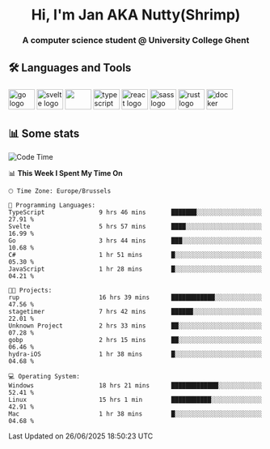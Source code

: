 <h1 align="center">Hi, I'm Jan AKA Nutty(Shrimp)</h1>
<h3 align="center">A computer science student @ University College Ghent</h3>

<h2 align="left">🛠️ Languages and Tools</h2>

###

<div align="left">
  <img src="https://cdn.jsdelivr.net/gh/devicons/devicon/icons/go/go-original.svg" height="40" width="52" alt="go logo"  />
  <img src="https://cdn.jsdelivr.net/gh/devicons/devicon@latest/icons/svelte/svelte-original.svg"  height="40" width="52" alt="svelte logo" />
  <img src="https://cdn.jsdelivr.net/gh/devicons/devicon@latest/icons/tailwindcss/tailwindcss-original.svg" height="40" width="52" />
  <img src="https://cdn.jsdelivr.net/gh/devicons/devicon/icons/typescript/typescript-original.svg" height="40" width="52" alt="typescript logo"  />
  <img src="https://cdn.jsdelivr.net/gh/devicons/devicon/icons/react/react-original.svg" height="40" width="52" alt="react logo"  />
  <img src="https://cdn.jsdelivr.net/gh/devicons/devicon/icons/sass/sass-original.svg" height="40" width="52" alt="sass logo"  />
  <img src="https://cdn.jsdelivr.net/gh/devicons/devicon@latest/icons/rust/rust-original.svg" height="40" width="52" alt="rust logo" />
  <img src="https://cdn.jsdelivr.net/gh/devicons/devicon/icons/docker/docker-original.svg" height="40" width="52" alt="docker logo"  />
</div>

<h2>📊 Some stats</h2>

<!--START_SECTION:waka-->
![Code Time](http://img.shields.io/badge/Code%20Time-6%2C147%20hrs%2049%20mins-blue)

📊 **This Week I Spent My Time On** 

```text
🕑︎ Time Zone: Europe/Brussels

💬 Programming Languages: 
TypeScript               9 hrs 46 mins       ███████░░░░░░░░░░░░░░░░░░   27.91 % 
Svelte                   5 hrs 57 mins       ████░░░░░░░░░░░░░░░░░░░░░   16.99 % 
Go                       3 hrs 44 mins       ███░░░░░░░░░░░░░░░░░░░░░░   10.68 % 
C#                       1 hr 51 mins        █░░░░░░░░░░░░░░░░░░░░░░░░   05.30 % 
JavaScript               1 hr 28 mins        █░░░░░░░░░░░░░░░░░░░░░░░░   04.21 % 

🐱‍💻 Projects: 
rup                      16 hrs 39 mins      ████████████░░░░░░░░░░░░░   47.56 % 
stagetimer               7 hrs 42 mins       ██████░░░░░░░░░░░░░░░░░░░   22.01 % 
Unknown Project          2 hrs 33 mins       ██░░░░░░░░░░░░░░░░░░░░░░░   07.28 % 
gobp                     2 hrs 15 mins       ██░░░░░░░░░░░░░░░░░░░░░░░   06.46 % 
hydra-iOS                1 hr 38 mins        █░░░░░░░░░░░░░░░░░░░░░░░░   04.68 % 

💻 Operating System: 
Windows                  18 hrs 21 mins      █████████████░░░░░░░░░░░░   52.41 % 
Linux                    15 hrs 1 min        ███████████░░░░░░░░░░░░░░   42.91 % 
Mac                      1 hr 38 mins        █░░░░░░░░░░░░░░░░░░░░░░░░   04.68 % 
```


 Last Updated on 26/06/2025 18:50:23 UTC
<!--END_SECTION:waka-->
